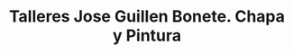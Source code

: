 ---
title: "Talleres Jose Guillen Bonete. Chapa y Pintura"
url: /alicante/talleres-jose-guillen-bonete-chapa-y-pintura/
shop: reparación de automóviles
---